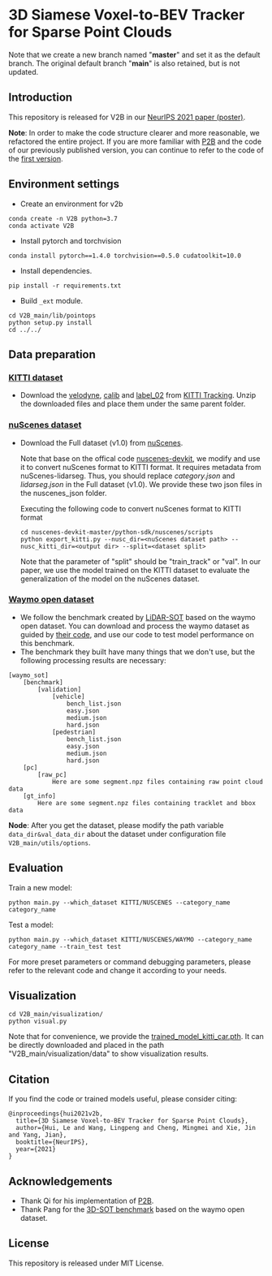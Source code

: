 # 3D Siamese Voxel-to-BEV Tracker for Sparse Point Clouds

Note that we create a new branch named "**master**" and set it as the default branch. The original default branch "**main**" is also retained, but is not updated.

## Introduction

This repository is released for V2B in our [NeurIPS 2021 paper (poster)](https://arxiv.org/pdf/2111.04426.pdf). 

**Note**: In order to make the code structure clearer and more reasonable, we refactored the entire project. If you are more familiar with [P2B](https://github.com/HaozheQi/P2B) and the code of our previously published version, you can continue to refer to the code of the [first version](https://drive.google.com/file/d/1yPjC3hES0pU4pzbQsUv9hbCNYu0p4XUo/view?usp=sharing).

## Environment settings
* Create an environment for v2b
```
conda create -n V2B python=3.7
conda activate V2B
```

* Install pytorch and torchvision
```
conda install pytorch==1.4.0 torchvision==0.5.0 cudatoolkit=10.0
```

* Install dependencies.
```
pip install -r requirements.txt
```

* Build `_ext` module.
```
cd V2B_main/lib/pointops
python setup.py install
cd ../../
```

## Data preparation
### [KITTI dataset](https://projet.liris.cnrs.fr/imagine/pub/proceedings/CVPR2012/data/papers/424_O3C-04.pdf)
* Download the [velodyne](http://www.cvlibs.net/download.php?file=data_tracking_velodyne.zip), [calib](http://www.cvlibs.net/download.php?file=data_tracking_calib.zip) and [label_02](http://www.cvlibs.net/download.php?file=data_tracking_label_2.zip) from [KITTI Tracking](http://www.cvlibs.net/datasets/kitti/eval_tracking.php). Unzip the downloaded files and place them under the same parent folder.

### [nuScenes dataset](https://openaccess.thecvf.com/content_CVPR_2020/papers/Caesar_nuScenes_A_Multimodal_Dataset_for_Autonomous_Driving_CVPR_2020_paper.pdf)
* Download the Full dataset (v1.0) from [nuScenes](https://www.nuscenes.org/).
  
    Note that base on the offical code [nuscenes-devkit](https://github.com/nutonomy/nuscenes-devkit), we modify and use it to convert nuScenes format to KITTI format. It requires metadata from nuScenes-lidarseg. Thus, you should replace *category.json* and *lidarseg.json* in the Full dataset (v1.0). We provide these two json files in the nuscenes_json folder.

    Executing the following code to convert nuScenes format to KITTI format
    ```
    cd nuscenes-devkit-master/python-sdk/nuscenes/scripts
    python export_kitti.py --nusc_dir=<nuScenes dataset path> --nusc_kitti_dir=<output dir> --split=<dataset split>
    ```

    Note that the parameter of "split" should be "train_track" or "val". In our paper, we use the model trained on the KITTI dataset to evaluate the generalization of the model on the nuScenes dataset.
	
### [Waymo open dataset](https://openaccess.thecvf.com/content_CVPR_2020/papers/Sun_Scalability_in_Perception_for_Autonomous_Driving_Waymo_Open_Dataset_CVPR_2020_paper.pdf)
* We follow the benchmark created by [LiDAR-SOT](https://github.com/TuSimple/LiDAR_SOT) based on the waymo open dataset. You can download and process the waymo dataset as guided by [their code](https://github.com/TuSimple/LiDAR_SOT), and use our code to test model performance on this benchmark.
* The benchmark they built have many things that we don't use, but the following processing results are necessary:
```
[waymo_sot]
    [benchmark]
        [validation]
            [vehicle]
                bench_list.json
                easy.json
                medium.json
                hard.json
            [pedestrian]
                bench_list.json
                easy.json
                medium.json
                hard.json
    [pc]
        [raw_pc]
            Here are some segment.npz files containing raw point cloud data
    [gt_info]
        Here are some segment.npz files containing tracklet and bbox data
```

**Node**: After you get the dataset, please modify the path variable ```data_dir&val_data_dir``` about the dataset under configuration file ```V2B_main/utils/options```.

## Evaluation

Train a new model:
```
python main.py --which_dataset KITTI/NUSCENES --category_name category_name
```

Test a model:
```
python main.py --which_dataset KITTI/NUSCENES/WAYMO --category_name category_name --train_test test
```
For more preset parameters or command debugging parameters, please refer to the relevant code and change it according to your needs.

## Visualization
```
cd V2B_main/visualization/
python visual.py
```
Note that for convenience, we provide the [trained_model_kitti_car.pth](https://drive.google.com/file/d/1VkaRqojeAZbNiZjpRuJ6yLw3UweFvBlj/view?usp=sharing). It can be directly downloaded and placed in the path "V2B_main/visualization/data" to show visualization results.


## Citation

If you find the code or trained models useful, please consider citing:

```
@inproceedings{hui2021v2b,
  title={3D Siamese Voxel-to-BEV Tracker for Sparse Point Clouds},
  author={Hui, Le and Wang, Lingpeng and Cheng, Mingmei and Xie, Jin and Yang, Jian},
  booktitle={NeurIPS},
  year={2021}
}
```

## Acknowledgements

- Thank Qi for his implementation of [P2B](https://github.com/HaozheQi/P2B).
- Thank Pang for the [3D-SOT benchmark](https://arxiv.org/pdf/2103.06028.pdf) based on the waymo open dataset.

## License
This repository is released under MIT License.

